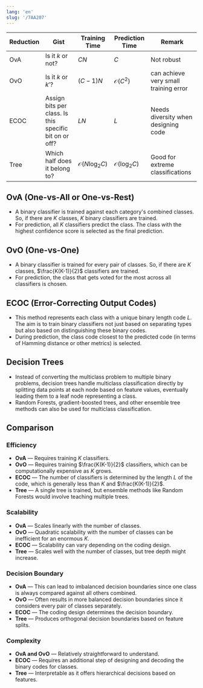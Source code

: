 ```yaml
---
lang: 'en'
slug: '/7AA207'
---
```


| Reduction | Gist                                                   | Training Time             | Prediction Time         | Remark                                |
| --------- | ------------------------------------------------------ | ------------------------- | ----------------------- | ------------------------------------- |
| OvA       | Is it $k$ or not?                                      | $CN$                      | $C$                     | Not robust                            |
| OvO       | Is it $k$ or $k'$?                                     | $(C-1)N$                  | $\mathcal{O}(C^2)$      | can achieve very small training error |
| ECOC      | Assign bits per class. Is this specific bit on or off? | $LN$                      | $L$                     | Needs diversity when designing code   |
| Tree      | Which half does it belong to?                          | $\mathcal{O}(N \log_2 C)$ | $\mathcal{O}(\log_2 C)$ | Good for extreme classifications      |

## OvA (One-vs-All or One-vs-Rest)

- A binary classifier is trained against each category's combined classes. So, if there are $K$ classes, $K$ binary classifiers are trained.
- For prediction, all $K$ classifiers predict the class. The class with the highest confidence score is selected as the final prediction.

## OvO (One-vs-One)

- A binary classifier is trained for every pair of classes. So, if there are $K$ classes, $\frac{K(K-1)}{2}$ classifiers are trained.
- For prediction, the class that gets voted for the most across all classifiers is chosen.

## ECOC (Error-Correcting Output Codes)

- This method represents each class with a unique binary length code $L$. The aim is to train binary classifiers not just based on separating types but also based on distinguishing these binary codes.
- During prediction, the class code closest to the predicted code (in terms of Hamming distance or other metrics) is selected.

## Decision Trees

- Instead of converting the multiclass problem to multiple binary problems, decision trees handle multiclass classification directly by splitting data points at each node based on feature values, eventually leading them to a leaf node representing a class.
- Random Forests, gradient-boosted trees, and other ensemble tree methods can also be used for multiclass classification.

## Comparison

### Efficiency

- **OvA** — Requires training $K$ classifiers.
- **OvO** — Requires training $\frac{K(K-1)}{2}$ classifiers, which can be computationally expensive as $K$ grows.
- **ECOC** — The number of classifiers is determined by the length $L$ of the code, which is generally less than $K$ and $\frac{K(K-1)}{2}$.
- **Tree** — A single tree is trained, but ensemble methods like Random Forests would involve teaching multiple trees.

### Scalability

- **OvA** — Scales linearly with the number of classes.
- **OvO** — Quadratic scalability with the number of classes can be inefficient for an enormous $K$.
- **ECOC** — Scalability can vary depending on the coding design.
- **Tree** — Scales well with the number of classes, but tree depth might increase.

### Decision Boundary

- **OvA** — This can lead to imbalanced decision boundaries since one class is always compared against all others combined.
- **OvO** — Often results in more balanced decision boundaries since it considers every pair of classes separately.
- **ECOC** — The coding design determines the decision boundary.
- **Tree** — Produces orthogonal decision boundaries based on feature splits.

### Complexity

- **OvA and OvO** — Relatively straightforward to understand.
- **ECOC** — Requires an additional step of designing and decoding the binary codes for classes.
- **Tree** — Interpretable as it offers hierarchical decisions based on features.
